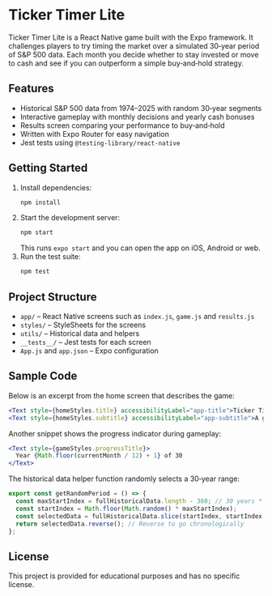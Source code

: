 # Ticker Timer Lite

Ticker Timer Lite is a React Native game built with the Expo framework. It challenges players to try timing the market over a simulated 30‑year period of S&P 500 data. Each month you decide whether to stay invested or move to cash and see if you can outperform a simple buy‑and‑hold strategy.

## Features
- Historical S&P 500 data from 1974–2025 with random 30‑year segments
- Interactive gameplay with monthly decisions and yearly cash bonuses
- Results screen comparing your performance to buy‑and‑hold
- Written with Expo Router for easy navigation
- Jest tests using `@testing-library/react-native`

## Getting Started
1. Install dependencies:
   ```bash
   npm install
   ```
2. Start the development server:
   ```bash
   npm start
   ```
   This runs `expo start` and you can open the app on iOS, Android or web.
3. Run the test suite:
   ```bash
   npm test
   ```

## Project Structure
- `app/` – React Native screens such as `index.js`, `game.js` and `results.js`
- `styles/` – StyleSheets for the screens
- `utils/` – Historical data and helpers
- `__tests__/` – Jest tests for each screen
- `App.js` and `app.json` – Expo configuration

## Sample Code
Below is an excerpt from the home screen that describes the game:
```jsx
<Text style={homeStyles.title} accessibilityLabel="app-title">Ticker Timer</Text>
<Text style={homeStyles.subtitle} accessibilityLabel="app-subtitle">A game that sees if you can beat the market by timing it</Text>
```

Another snippet shows the progress indicator during gameplay:
```jsx
<Text style={gameStyles.progressTitle}>
  Year {Math.floor(currentMonth / 12) + 1} of 30
</Text>
```

The historical data helper function randomly selects a 30‑year range:
```js
export const getRandomPeriod = () => {
  const maxStartIndex = fullHistoricalData.length - 360; // 30 years * 12 months
  const startIndex = Math.floor(Math.random() * maxStartIndex);
  const selectedData = fullHistoricalData.slice(startIndex, startIndex + 360);
  return selectedData.reverse(); // Reverse to go chronologically
};
```

## License
This project is provided for educational purposes and has no specific license.

